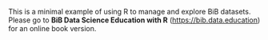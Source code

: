 This is a minimal example of using R to manage and explore BiB datasets.  Please go to **BiB Data Science Education with R** (https://bib.data.education) for an online book version. 
